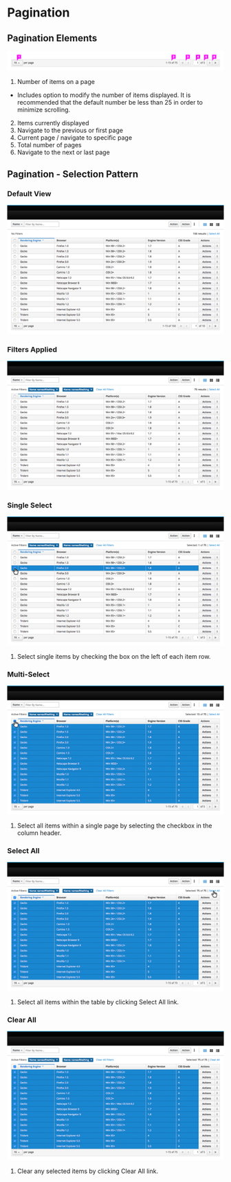 # Pagination

## Pagination Elements

![Pagination Callouts](img/pagination_callouts.png)

1. Number of items on a page
  * Includes option to modify the number of items displayed. It is recommended that the default number be less than 25 in order to minimize scrolling.
2. Items currently displayed
3. Navigate to the previous or first page
4. Current page / navigate to specific page
5. Total number of pages
6. Navigate to the next or last page

## Pagination - Selection Pattern

### Default View
![Pagination Select 1](img/pagination_selection_1.png)

### Filters Applied
![Pagination Select 2](img/pagination_selection_2.png)

### Single Select
![Pagination Select 3](img/pagination_selection_3.png)

1. Select single items by checking the box on the left of each item row.

### Multi-Select
![Pagination Select 4](img/pagination_selection_4.png)

1. Select all items within a single page by selecting the checkbox in the column header.

### Select All
![Pagination Select 5](img/pagination_selection_5.png)

1. Select all items within the table by clicking Select All link.

### Clear All
![Pagination Select 6](img/pagination_selection_6.png)

1. Clear any selected items by clicking Clear All link.
